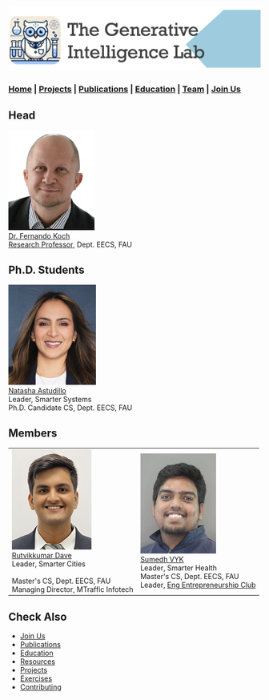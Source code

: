 ![GeniLab-banner](./images/genilab-banner.png)

### [Home](index.md) | [Projects](projects.md) | [Publications](knowledge.md) | [Education](knowledge.md#education) | [Team](people.md) |  [Join Us](join.md)


## Head

![](./images/people/fkoch-headshot.png) <br/> [Dr. Fernando Koch](https://www.linkedin.com/in/fkoch/) <br/> [Research Professor](https://www.fau.edu/engineering/directory/faculty/koch/), Dept. EECS, FAU 



## Ph.D. Students

 ![](./images/people/natasha-headshot.png) <br/> [Natasha Astudillo](https://www.linkedin.com/in/natashaastudillo/) <br/>Leader, Smarter Systems<br/> Ph.D. Candidate CS, Dept. EECS, FAU 


## Members

| | |
| :- | :- |
| ![](./images/people/rutvik-headshot.png) <br/> [Rutvikkumar Dave](https://www.linkedin.com/in/dave-rutvikkumar/) <br/>Leader, Smarter Cities <br/><br/> Master's CS, Dept. EECS, FAU <br/> Managing Director, MTraffic Infotech | ![](./images/people/sumedh-headshot.png) <br/> [Sumedh VYK](https://www.linkedin.com/in/sumedh-vyk/) <br/> Leader, Smarter Health<br/> Master's CS, Dept. EECS, FAU <br/> Leader, [Eng Entrepreneurship Club](http://www.faueec.org) |




## Check Also

* [Join Us](join.md)
* [Publications](knowledge.md#publications)
* [Education](knowledge.md#education)
* [Resources](projects.md#resources)
* [Projects](projects.md)
* [Exercises](exercises.md)
* [Contributing](contribute.md)


